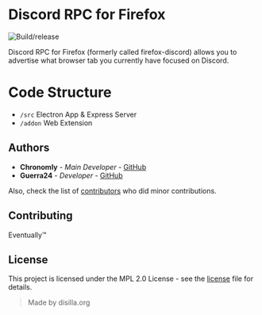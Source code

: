 # Discord RPC for Firefox

![Build/release](https://github.com/Chronomly/firefox-discord/workflows/Build/release/badge.svg)

Discord RPC for Firefox (formerly called firefox-discord) allows you to advertise what browser tab you currently have focused on Discord.

<!-- Finally, a real use for Discord Rich Presence, Allowing anyone on Discord to see what you are looking at in Firefox! -->

# Code Structure

- `/src` Electron App & Express Server
- `/addon` Web Extension

## Authors

- **Chronomly** - _Main Developer_ - [GitHub](https://github.com/chronomly)
- **Guerra24** - _Developer_ - [GitHub](https://github.com/Guerra24)

Also, check the list of [contributors](https://github.com/Chronomly/firefox-discord/contributors) who did minor contributions.

## Contributing

Eventually:tm:

## License

This project is licensed under the MPL 2.0 License - see the [license](https://github.com/Chronomly/firefox-discord/blob/master/LICENSE) file for details.

> Made by disilla.org
